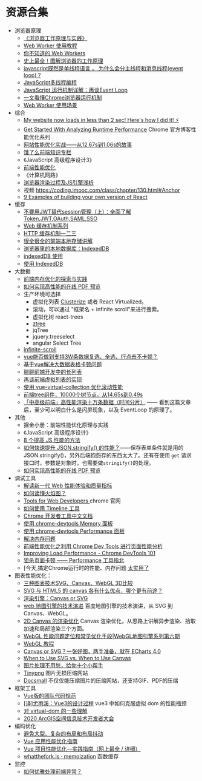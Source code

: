 # 资源合集

- 浏览器原理
  - [《浏览器工作原理与实践》](https://blog.poetries.top/browser-working-principle/guide/part5/lesson24.html#%E5%A6%82%E4%BD%95%E5%88%A9%E7%94%A8%E5%88%86%E5%B1%82%E6%8A%80%E6%9C%AF%E4%BC%98%E5%8C%96%E4%BB%A3%E7%A0%81) 
  - [Web Worker 使用教程](http://www.ruanyifeng.com/blog/2018/07/web-worker.html)
  - [你不知道的 Web Workers ](https://juejin.im/post/5ef2a554f265da02e47d952b?utm_source=gold_browser_extension#heading-21)
  - [史上最全！图解浏览器的工作原理](https://www.infoq.cn/article/CS9-WZQlNR5h05HHDo1b)
  - [javascript既然是单线程语言 ， 为什么会分主线程和消息线程(event loop) ?](https://www.zhihu.com/question/35905242)
  - [JavaScript多线程编程](https://juejin.im/post/5bcc1887f265da0aff177227)
  - [JavaScript 运行机制详解：再谈Event Loop](http://www.ruanyifeng.com/blog/2014/10/event-loop.html)
  - [一文看懂Chrome浏览器运行机制](https://zhuanlan.zhihu.com/p/102149546)
  - [Web Worker 使用场景](https://juejin.im/post/5d0c84f8518825317213bb46)
- 综合
  - [My website now loads in less than 2 sec! Here's how I did it! ⚡](https://dev.to/cmcodes/my-website-now-loads-in-less-than-2-sec-here-s-how-i-did-it-hoj?utm_source=digest_mailer&utm_medium=email&utm_campaign=digest_email)
  - [Get Started With Analyzing Runtime Performance](https://developers.google.com/web/tools/chrome-devtools/evaluate-performance/#next_steps) Chrome 官方博客性能优化系列
  - [网站性能优化实战——从12.67s到1.06s的故事](http://0.0.0.0:9300/Web-Performance-Optimization/reference/)
  - [饿了么前端知识专栏](https://zhuanlan.zhihu.com/ElemeFE)
  - 《JavaScript 高级程序设计3》
  - [前端性能优化](https://ppt.baomitu.com/d/24cd4995#/)
  - 《计算机网路》
  - [浏览器渲染过程及JS引擎浅析](https://www.clloz.com/programming/front-end/js/2019/04/25/how-browser-work/#i-6)
  - 视频 https://coding.imooc.com/class/chapter/130.html#Anchor
  - [9 Examples of building your own version of React](https://dev.to/iainfreestone/9-examples-of-building-your-own-version-of-react-51a8?utm_source=digest_mailer&utm_medium=email&utm_campaign=digest_email)
- 缓存
  - [不要用JWT替代session管理（上）：全面了解Token,JWT,OAuth,SAML,SSO](https://zhuanlan.zhihu.com/p/38942172?utm_source=wechat_session&utm_medium=social&utm_oi=710800537397764096)
  - [Web 缓存机制系列](http://www.alloyteam.com/2012/03/web-cache-1-web-cache-overview/)
  - [HTTP 缓存机制一二三](https://zhuanlan.zhihu.com/p/29750583)
  - [很全很全的前端本地存储讲解](https://segmentfault.com/a/1190000012578794#item-6)
  - [浏览器里的本地数据库：IndexedDB](https://juejin.im/post/5da2d9cae51d4577e86d0db2)
  - [indexedDB 使用](https://juejin.im/post/5dbcdd7cf265da4d407125c9)
  - [使用 IndexedDB](https://developer.mozilla.org/zh-CN/docs/Web/API/IndexedDB_API/Using_IndexedDB)
- 大数据
  - [前端内存优化的探索与实践](https://mp.weixin.qq.com/s/xmb9gtECWvSRoFdz69BOGQ) 
  - [如何实现高性能的在线 PDF 预览](https://mp.weixin.qq.com/s/Wx_gJLrZftJ_dm2phoUf8g)
  - 生产环境可选择
    - 虚拟化列表 [Clusterize](https://github.com/NeXTs/Clusterize.js/blob/master/clusterize.js) 或者 React Virtualized。
    - 滚动，可以通过 "框架名 + infinite scroll"来进行搜索。
    - 虚拟化树 react-trees 
    - [ztree](http://ww1.ztree.me/)
    - jqTree
    - jquery.treeselect
    - angular Select Tree
  - [infinite-scroll](https://github.com/metafizzy/infinite-scroll)
  - [vue能否做到支持3W条数据复选、全选、行点击不卡顿？
](https://www.zhihu.com/question/323476114/answer/682723821?utm_source=wechat_session&utm_medium=social&utm_oi=710800537397764096&hb_wx_block=1)
  - [基于vue解决大数据表格卡顿问题](https://juejin.im/post/5c8e51bff265da67f51b42c6)
  - [聊聊前端开发中的长列表](https://zhuanlan.zhihu.com/p/26022258)
  - [再谈前端虚拟列表的实现](https://zhuanlan.zhihu.com/p/34585166)
  - [使用 vue-virtual-collection 优化滚动性能](https://zhuanlan.zhihu.com/p/34380557)
  - [前端tree组件，10000个树节点，从14.65s到0.49s
](https://zhuanlan.zhihu.com/p/55528376)
  - [「中高级前端」高性能渲染十万条数据（时间分片）](https://juejin.im/post/5d76f469f265da039a28aff7?utm_source=gold_browser_extension) —— 看到这篇文章后，至少可以明白什么是闪屏现象，以及 EventLoop 的原理了。
- 其他
  - 掘金小册：前端性能优化原理与实践
  - 《JavaScript 高级程序设计》
  - [8 个提高 JS 性能的方法](https://mp.weixin.qq.com/s/wG08-mhjqgLToOKvQNvOgg)
  - [如何快速提升 JSON.stringify() 的性能？](https://mp.weixin.qq.com/s/zg_AMRqDO5w-M1RePlDZRQ)——保存表单条件就是用的JSON.stringify()，另外后端抱怨存的东西太大了。还有在使用 `get` 请求接口时，参数是对象时，也需要做`stringify()`的处理。
  - [如何实现高性能的在线 PDF 预览](https://juejin.im/post/5ed3974ae51d45784d7ca7a5?utm_source=gold_browser_extension)
- 调试工具
  - [解读新一代 Web 性能体验和质量指标](https://segmentfault.com/a/1190000022744550)
  - [如何读懂火焰图？](http://www.ruanyifeng.com/blog/2017/09/flame-graph.html)
  - [Tools for Web Developers ](https://developers.google.com/web/tools/chrome-devtools/) chrome 官网
  - [如何使用 Timeline 工具](https://developers.google.com/web/tools/chrome-devtools/evaluate-performance/timeline-tool?hl=zh-cn)
  - [Chrome 开发者工具中文文档](https://www.html.cn/doc/chrome-devtools/)
  - [使用 chrome-devtools Memory 面板](https://zhuanlan.zhihu.com/p/80792297)
  - [使用 chrome-devtools Performance 面板](https://zhuanlan.zhihu.com/p/80783973)
  - [解决内存问题](https://developers.google.com/web/tools/chrome-devtools/memory-problems?hl=zh-cn#%E4%BD%BF%E7%94%A8%E5%88%86%E9%85%8D%E6%97%B6%E9%97%B4%E7%BA%BF%E7%A1%AE%E5%AE%9A_js_%E5%A0%86%E5%86%85%E5%AD%98%E6%B3%84%E6%BC%8F)
  - [前端性能优化之利用 Chrome Dev Tools 进行页面性能分析](https://zhuanlan.zhihu.com/p/105561186)
  - [Improving Load Performance - Chrome DevTools 101](https://www.youtube.com/watch?v=5fLW5Q5ODiE)
  - [狙杀页面卡顿 —— Performance 工具指北](https://zhuanlan.zhihu.com/p/41017888)
  - [今天,搞定Chrome运行时的性能、内存问题 [太实用了](https://mp.weixin.qq.com/s/SP5MvdT3rVKuzB8tap6zvw)
- 图表性能优化：
  - [三种图表技术SVG、Canvas、WebGL 3D比较](https://cloud.tencent.com/developer/article/1506088)
  - [SVG 与 HTML5 的 canvas 各有什么优点，哪个更有前途？](https://www.zhihu.com/question/19690014)
  - [渲染引擎：Canvas or SVG](https://g2.antv.vision/zh/docs/manual/tutorial/renderer)
  - [web 地图引擎的技术演进](https://mp.weixin.qq.com/s/U8wGi85BavBxFa8DcxAurw) 百度地图引擎的技术演讲，从 SVG 到 Canvas、WebGL。
  - [2D Canvas 的渲染优化](https://zhuanlan.zhihu.com/p/110495143) Canvas 渲染优化，从思路上讲解异步渲染、拾取加速和局部渲染三个方面。
  - [WebGL 性能问题定位和常见优化手段|WebGL地图引擎系列第六期](https://mp.weixin.qq.com/s/t1GlNLoiJ8Mtdnt79atBVA)
  - [WebGL 教程](https://xem.github.io/articles/webgl-guide.html#3acc)
  - [Canvas or SVG？一张好图，两手准备，就在 ECharts 4.0](https://zhuanlan.zhihu.com/p/33093211)
  - [When to Use SVG vs. When to Use Canvas](https://css-tricks.com/when-to-use-svg-vs-when-to-use-canvas/)
  - [图片处理不用愁，给你十个小帮手](https://juejin.im/post/5ef0dfe26fb9a058753589ac?utm_source=gold_browser_extension#heading-20)
  - [Tinypng](https://tinypng.com/)  图片无损压缩网站
  - [Docsmall](https://docsmall.com/) 不仅仅能压缩图片的压缩网站，还支持GIF、PDF的压缩
- 框架工具
  - [Vue版的团队代码规范](https://mp.weixin.qq.com/s/egMtT34rMe8L5p3eiZeqsQ)
  - [[译]尤雨溪：Vue3的设计过程](https://juejin.im/post/5ecf58b9f265da76e97d39da?utm_source=gold_browser_extension#heading-9) vue3 中如何克服虚拟 dom 的性能瓶颈
  - [对 virtual-dom 的一些理解](https://zhuanlan.zhihu.com/p/25630842)
  - [2020 ArcGIS空间信息技术开发者大会](http://developer.geoscene.cn/)
- 编码优化
  - [避免大型、复杂的布局和布局抖动](https://developers.google.com/web/fundamentals/performance/rendering/avoid-large-complex-layouts-and-layout-thrashing?utm_source=devtools#%E9%81%BF%E5%85%8D%E5%B8%83%E5%B1%80%E6%8A%96%E5%8A%A8)
  - [Vue 应用性能优化指南](https://juejin.im/post/5b960fcae51d450e9d645c5f#heading-6)
  - [Vue 项目性能优化—实践指南（网上最全 / 详细）](https://zhuanlan.zhihu.com/p/83180326)
  - [whatthefork.is   ·   memoization](https://whatthefork.is/memoization) 函数缓存
- 监控
  - [如何优雅处理前端异常？](https://mp.weixin.qq.com/s/unMuI4Niuat6UDYdwsSJHA)
